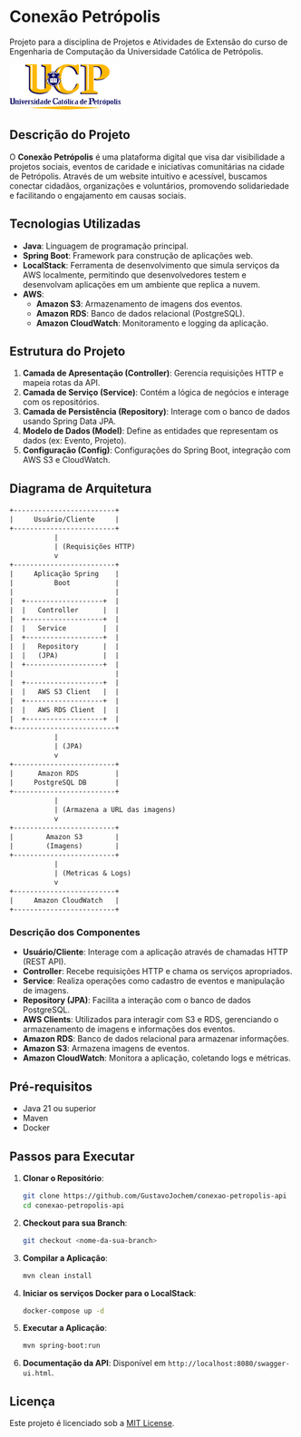 # Conexão Petrópolis

Projeto para a disciplina de Projetos e Atividades de Extensão do curso de Engenharia de Computação da Universidade Católica de Petrópolis.

![Logo UCP](src/main/resources/static/logo-ucp.png)

## Descrição do Projeto

O **Conexão Petrópolis** é uma plataforma digital que visa dar visibilidade a projetos sociais, eventos de caridade e iniciativas comunitárias na cidade de Petrópolis. Através de um website intuitivo e acessível, buscamos conectar cidadãos, organizações e voluntários, promovendo solidariedade e facilitando o engajamento em causas sociais.

## Tecnologias Utilizadas

- **Java**: Linguagem de programação principal.
- **Spring Boot**: Framework para construção de aplicações web.
- **LocalStack**: Ferramenta de desenvolvimento que simula serviços da AWS localmente, permitindo que desenvolvedores testem e desenvolvam aplicações em um ambiente que replica a nuvem.
- **AWS**:
  - **Amazon S3**: Armazenamento de imagens dos eventos.
  - **Amazon RDS**: Banco de dados relacional (PostgreSQL).
  - **Amazon CloudWatch**: Monitoramento e logging da aplicação.

## Estrutura do Projeto

1. **Camada de Apresentação (Controller)**: Gerencia requisições HTTP e mapeia rotas da API.
2. **Camada de Serviço (Service)**: Contém a lógica de negócios e interage com os repositórios.
3. **Camada de Persistência (Repository)**: Interage com o banco de dados usando Spring Data JPA.
4. **Modelo de Dados (Model)**: Define as entidades que representam os dados (ex: Evento, Projeto).
5. **Configuração (Config)**: Configurações do Spring Boot, integração com AWS S3 e CloudWatch.

## Diagrama de Arquitetura

```plaintext
+-------------------------+
|     Usuário/Cliente     |
+-------------------------+
           |
           | (Requisições HTTP)
           v
+-------------------------+
|     Aplicação Spring    |
|          Boot           |
|                         |
|  +-------------------+  |
|  |   Controller      |  |
|  +-------------------+  |
|  |   Service         |  |
|  +-------------------+  |
|  |   Repository      |  |
|  |   (JPA)           |  |
|  +-------------------+  |
|                         |
|  +-------------------+  |
|  |   AWS S3 Client   |  |
|  +-------------------+  |
|  |   AWS RDS Client  |  |
|  +-------------------+  |
+-------------------------+
           |
           | (JPA)
           v
+-------------------------+
|      Amazon RDS         |
|     PostgreSQL DB       |
+-------------------------+
           |
           | (Armazena a URL das imagens)
           v
+-------------------------+
|        Amazon S3        |
|        (Imagens)        |
+-------------------------+
           |
           | (Metricas & Logs)
           v
+-------------------------+
|     Amazon CloudWatch   |
+-------------------------+
```

### Descrição dos Componentes

- **Usuário/Cliente**: Interage com a aplicação através de chamadas HTTP (REST API).
- **Controller**: Recebe requisições HTTP e chama os serviços apropriados.
- **Service**: Realiza operações como cadastro de eventos e manipulação de imagens.
- **Repository (JPA)**: Facilita a interação com o banco de dados PostgreSQL.
- **AWS Clients**: Utilizados para interagir com S3 e RDS, gerenciando o armazenamento de imagens e informações dos eventos.
- **Amazon RDS**: Banco de dados relacional para armazenar informações.
- **Amazon S3**: Armazena imagens de eventos.
- **Amazon CloudWatch**: Monitora a aplicação, coletando logs e métricas.

## Pré-requisitos

- Java 21 ou superior
- Maven
- Docker

## Passos para Executar

1. **Clonar o Repositório**:
    ```bash
    git clone https://github.com/GustavoJochem/conexao-petropolis-api
    cd conexao-petropolis-api
    ```

2. **Checkout para sua Branch**:
    ```bash
    git checkout <nome-da-sua-branch>
    ```

3. **Compilar a Aplicação**:
    ```bash
    mvn clean install
    ```

4. **Iniciar os serviços Docker para o LocalStack**:
    ```bash
    docker-compose up -d
    ```

5. **Executar a Aplicação**:
    ```bash
    mvn spring-boot:run
    ```

6. **Documentação da API**: Disponível em `http://localhost:8080/swagger-ui.html`.

## Licença

Este projeto é licenciado sob a [MIT License](LICENSE).
